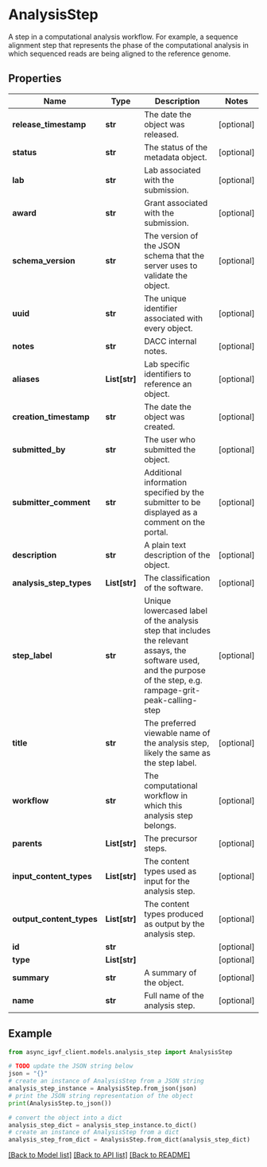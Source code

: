 # AnalysisStep

A step in a computational analysis workflow. For example, a sequence alignment step that represents the phase of the computational analysis in which sequenced reads are being aligned to the reference genome.

## Properties

Name | Type | Description | Notes
------------ | ------------- | ------------- | -------------
**release_timestamp** | **str** | The date the object was released. | [optional] 
**status** | **str** | The status of the metadata object. | [optional] 
**lab** | **str** | Lab associated with the submission. | [optional] 
**award** | **str** | Grant associated with the submission. | [optional] 
**schema_version** | **str** | The version of the JSON schema that the server uses to validate the object. | [optional] 
**uuid** | **str** | The unique identifier associated with every object. | [optional] 
**notes** | **str** | DACC internal notes. | [optional] 
**aliases** | **List[str]** | Lab specific identifiers to reference an object. | [optional] 
**creation_timestamp** | **str** | The date the object was created. | [optional] 
**submitted_by** | **str** | The user who submitted the object. | [optional] 
**submitter_comment** | **str** | Additional information specified by the submitter to be displayed as a comment on the portal. | [optional] 
**description** | **str** | A plain text description of the object. | [optional] 
**analysis_step_types** | **List[str]** | The classification of the software. | [optional] 
**step_label** | **str** | Unique lowercased label of the analysis step that includes the relevant assays, the software used, and the purpose of the step, e.g. rampage-grit-peak-calling-step | [optional] 
**title** | **str** | The preferred viewable name of the analysis step, likely the same as the step label. | [optional] 
**workflow** | **str** | The computational workflow in which this analysis step belongs. | [optional] 
**parents** | **List[str]** | The precursor steps. | [optional] 
**input_content_types** | **List[str]** | The content types used as input for the analysis step. | [optional] 
**output_content_types** | **List[str]** | The content types produced as output by the analysis step. | [optional] 
**id** | **str** |  | [optional] 
**type** | **List[str]** |  | [optional] 
**summary** | **str** | A summary of the object. | [optional] 
**name** | **str** | Full name of the analysis step. | [optional] 

## Example

```python
from async_igvf_client.models.analysis_step import AnalysisStep

# TODO update the JSON string below
json = "{}"
# create an instance of AnalysisStep from a JSON string
analysis_step_instance = AnalysisStep.from_json(json)
# print the JSON string representation of the object
print(AnalysisStep.to_json())

# convert the object into a dict
analysis_step_dict = analysis_step_instance.to_dict()
# create an instance of AnalysisStep from a dict
analysis_step_from_dict = AnalysisStep.from_dict(analysis_step_dict)
```
[[Back to Model list]](../README.md#documentation-for-models) [[Back to API list]](../README.md#documentation-for-api-endpoints) [[Back to README]](../README.md)


